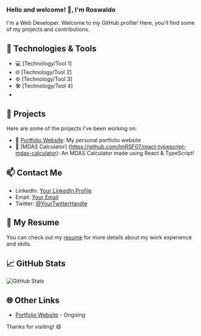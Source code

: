 ### Hello and welcome! 👋, I'm Roswaldo

I'm a Web Developer. Welcome to my GitHub profile! Here, you'll find some of my projects and contributions.

## 🔧 Technologies & Tools

- 💻 [Technology/Tool 1]
- 🌐 [Technology/Tool 2]
- ⚙️ [Technology/Tool 3]
- 🛠️ [Technology/Tool 4]
- 

## 🚀 Projects

Here are some of the projects I've been working on:

- 🌟 [Portfolio Website](link-to-project-1): My personal portfolio website
- 🧮 [MDAS Calculator] (https://github.com/ImRSF07/react-typescript-mdas-calculator): An MDAS Calculator made using React & TypeScript!

## 📫 Contact Me

- LinkedIn: [Your LinkedIn Profile](link-to-linkedin)
- Email: [Your Email](mailto:your-email@example.com)
- Twitter: [@YourTwitterHandle](https://twitter.com/your-twitter-handle)

## 💼 My Resume

You can check out my [resume](link-to-resume) for more details about my work experience and skills.

## 📈 GitHub Stats

![GitHub Stats](https://github-readme-stats.vercel.app/api?username=your-username&show_icons=true&theme=dark)

## 🌐 Other Links

- [Portfolio Website](link-to-portfolio) - Ongoing

Thanks for visiting! 😄
